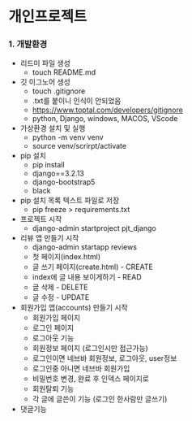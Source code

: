 # 개인프로젝트

### 1. 개발환경

- 리드미 파일 생성
    - touch README.md
- 깃 이그노어 생성
    - touch .gitignore
    - .txt를 붙이니 인식이 안되었음
    - https://www.toptal.com/developers/gitignore
    - python, Django, windows, MACOS, VScode
- 가상환경 설치 및 실행
    - python -m venv venv
    - source venv/scrirpt/activate
- pip 설치
    - pip install
    - django==3.2.13
    - django-bootstrap5
    - black
- pip 설치 목록 텍스트 파일로 저장    
    - pip freeze > requirements.txt
- 프로젝트 시작
    - django-admin startproject pjt_django
- 리뷰 앱 만들기 시작
    - django-admin startapp reviews
    - 첫 페이지(index.html)
    - 글 쓰기 페이지(create.html) - CREATE
    - index에 글 내용 보이게하기 - READ
    - 글 삭제 - DELETE
    - 글 수정 - UPDATE
- 회원가입 앱(accounts) 만들기 시작
    - 회원가입 페이지
    - 로그인 페이지
    - 로그아웃 기능
    - 회원정보 페이지 (로그인시만 접근가능)
    - 로그인이면 네브바 회원정보, 로그아웃, user정보
    - 로그인중 아니면 네브바 회원가입
    - 비밀번호 변경, 완료 후 인덱스 페이지로
    - 회원탈퇴 기능
    - 각 글에 글쓴이 기능 (로그인 한사람만 글쓰기)
- 댓글기능 


